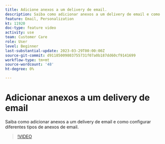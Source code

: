 ```yaml
---
title: Adicione anexos a um delivery de email.
description: Saiba como adicionar anexos a um delivery de email e como configurar diferentes tipos de anexos de email.
feature: Email, Personalization
kt: 11920
doc-type: feature video
activity: use
team: Customer Care
role: User
level: Beginner
last-substantial-update: 2023-03-29T00:00:00Z
source-git-commit: d91185009803755731f07a0b187dd60cf9141699
workflow-type: tm+mt
source-wordcount: '48'
ht-degree: 0%

---
```



# Adicionar anexos a um delivery de email

Saiba como adicionar anexos a um delivery de email e como configurar diferentes tipos de anexos de email.

>[!VIDEO](https://video.tv.adobe.com/v/3415789?quality=12)
